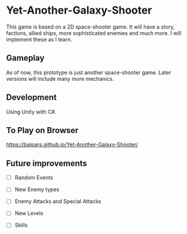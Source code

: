 # Yet-Another-Galaxy-Shooter

This game is based on a 2D space-shooter game. It will have a story, factions, allied ships, more sophisticated enemies and much more. I will implement these as I learn.
 
 ## Gameplay
 
As of now, this prototype is just another space-shooter game. Later versions will include many more mechanics.

 ## Development
 
 Using Unity with C#.
 
 ## To Play on Browser
 
 https://balpars.github.io/Yet-Another-Galaxy-Shooter/

 ## Future improvements
 - [ ] Random Events
 - [ ] New Enemy types
 - [ ] Enemy Attacks and Special Attacks
 - [ ] New Levels
 - [ ] Skills
 
